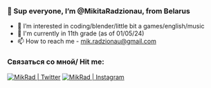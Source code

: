 ### 👋 Sup everyone, I’m @MikitaRadzionau, from Belarus
- 👀 I’m interested in coding/blender/little bit a games/english/music
- 🌱 I'm currently in 11th grade (as of 01/05/24)
- 📫 How to reach me - mik.radzionau@gmail.com




### Связаться со мной/ Hit me:
[<img alt="MikRad | Twitter" src="https://img.shields.io/badge/twitter-E4405F.svg?&style=for-the-badge&logo=twitter&logoColor=white" />][twitter]
[<img alt="MikRad | Instagram" src="https://img.shields.io/badge/instagram-E4405F.svg?&style=for-the-badge&logo=Instagram&logoColor=white" />][instagram]


[instagram]: https://www.instagram.com/ov_ov_ov_/
[twitter]: https://twitter.com/MikiRadz
